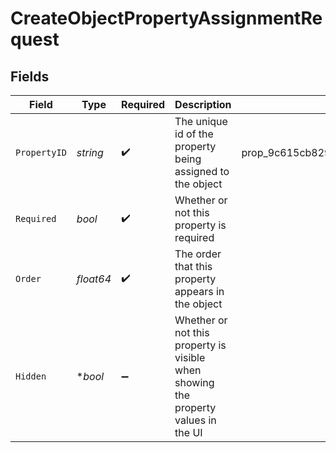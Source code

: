 # CreateObjectPropertyAssignmentRequest


## Fields

| Field                                                                              | Type                                                                               | Required                                                                           | Description                                                                        | Example                                                                            |
| ---------------------------------------------------------------------------------- | ---------------------------------------------------------------------------------- | ---------------------------------------------------------------------------------- | ---------------------------------------------------------------------------------- | ---------------------------------------------------------------------------------- |
| `PropertyID`                                                                       | *string*                                                                           | :heavy_check_mark:                                                                 | The unique id of the property being assigned to the object                         | prop_9c615cb8295d45d3a8d3641b2e9ffa6f                                              |
| `Required`                                                                         | *bool*                                                                             | :heavy_check_mark:                                                                 | Whether or not this property is required                                           |                                                                                    |
| `Order`                                                                            | *float64*                                                                          | :heavy_check_mark:                                                                 | The order that this property appears in the object                                 |                                                                                    |
| `Hidden`                                                                           | **bool*                                                                            | :heavy_minus_sign:                                                                 | Whether or not this property is visible when showing the property values in the UI |                                                                                    |